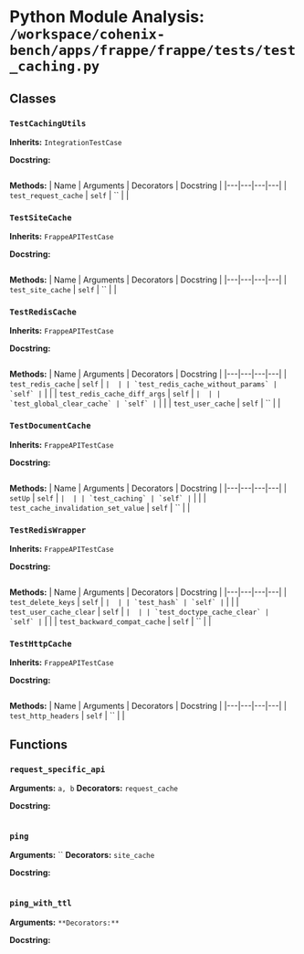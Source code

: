 # Python Module Analysis: `/workspace/cohenix-bench/apps/frappe/frappe/tests/test_caching.py`

## Classes

### `TestCachingUtils`
**Inherits:** `IntegrationTestCase`


**Docstring:**
```

```

**Methods:**
| Name | Arguments | Decorators | Docstring |
|---|---|---|---|
| `test_request_cache` | `self` | `` |  |


### `TestSiteCache`
**Inherits:** `FrappeAPITestCase`


**Docstring:**
```

```

**Methods:**
| Name | Arguments | Decorators | Docstring |
|---|---|---|---|
| `test_site_cache` | `self` | `` |  |


### `TestRedisCache`
**Inherits:** `FrappeAPITestCase`


**Docstring:**
```

```

**Methods:**
| Name | Arguments | Decorators | Docstring |
|---|---|---|---|
| `test_redis_cache` | `self` | `` |  |
| `test_redis_cache_without_params` | `self` | `` |  |
| `test_redis_cache_diff_args` | `self` | `` |  |
| `test_global_clear_cache` | `self` | `` |  |
| `test_user_cache` | `self` | `` |  |


### `TestDocumentCache`
**Inherits:** `FrappeAPITestCase`


**Docstring:**
```

```

**Methods:**
| Name | Arguments | Decorators | Docstring |
|---|---|---|---|
| `setUp` | `self` | `` |  |
| `test_caching` | `self` | `` |  |
| `test_cache_invalidation_set_value` | `self` | `` |  |


### `TestRedisWrapper`
**Inherits:** `FrappeAPITestCase`


**Docstring:**
```

```

**Methods:**
| Name | Arguments | Decorators | Docstring |
|---|---|---|---|
| `test_delete_keys` | `self` | `` |  |
| `test_hash` | `self` | `` |  |
| `test_user_cache_clear` | `self` | `` |  |
| `test_doctype_cache_clear` | `self` | `` |  |
| `test_backward_compat_cache` | `self` | `` |  |


### `TestHttpCache`
**Inherits:** `FrappeAPITestCase`


**Docstring:**
```

```

**Methods:**
| Name | Arguments | Decorators | Docstring |
|---|---|---|---|
| `test_http_headers` | `self` | `` |  |





## Functions

### `request_specific_api`
**Arguments:** `a, b`
**Decorators:** `request_cache`

**Docstring:**
```

```
### `ping`
**Arguments:** ``
**Decorators:** `site_cache`

**Docstring:**
```

```
### `ping_with_ttl`
**Arguments:** ``
**Decorators:** ``

**Docstring:**
```

```

